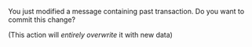 You just modified a message containing past transaction.
Do you want to commit this change?

(This action will _entirely overwrite_ it with new data)
